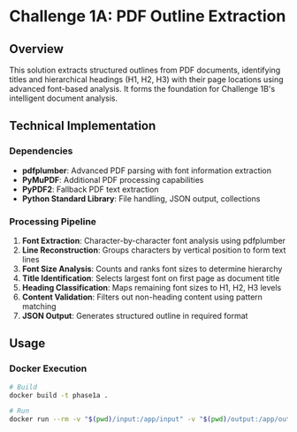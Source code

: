 # Challenge 1A: PDF Outline Extraction

## Overview
This solution extracts structured outlines from PDF documents, identifying titles and hierarchical headings (H1, H2, H3) with their page locations using advanced font-based analysis. It forms the foundation for Challenge 1B's intelligent document analysis. 

## Technical Implementation

### Dependencies
- **pdfplumber**: Advanced PDF parsing with font information extraction
- **PyMuPDF**: Additional PDF processing capabilities  
- **PyPDF2**: Fallback PDF text extraction
- **Python Standard Library**: File handling, JSON output, collections

### Processing Pipeline
1. **Font Extraction**: Character-by-character font analysis using pdfplumber
2. **Line Reconstruction**: Groups characters by vertical position to form text lines
3. **Font Size Analysis**: Counts and ranks font sizes to determine hierarchy
4. **Title Identification**: Selects largest font on first page as document title
5. **Heading Classification**: Maps remaining font sizes to H1, H2, H3 levels
6. **Content Validation**: Filters out non-heading content using pattern matching
7. **JSON Output**: Generates structured outline in required format

## Usage

### Docker Execution

```bash
# Build
docker build -t phase1a .

# Run  
docker run --rm -v "$(pwd)/input:/app/input" -v "$(pwd)/output:/app/output" phase1a
```
